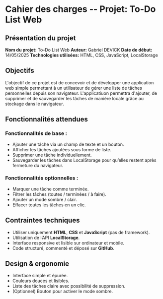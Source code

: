 # Cahier des charges -- Projet: To-Do List Web

## Présentation du projet

**Nom du projet:** To-Do List Web
**Auteur:** Gabriel DEVICK
**Date de début:** 14/05/2025
**Technologies utilisées:** HTML, CSS, JavaScript, LocalStorage

## Objectifs

L'objectif de ce projet est de concevoir et de développer une application web simple permettant à un utilisateur de gérer une liste de tâches personnelles depuis son navigateur. L'applicatiuon permettra d'ajouter, de supprimer et de sauvegarder les tâches de manière locale grâce au stockage dans le navigateur.

## Fonctionnalités attendues

### Fonctionnalités de base :
- Ajouter une tâche via un champ de texte et un bouton.
- Afficher les tâches ajoutées sous forme de liste.
- Supprimer une tâche individuellement.
- Sauvegarder les tâches dans LocalStorage pour qu’elles restent après fermeture du navigateur.

### Fonctionnalités optionnelles :
- Marquer une tâche comme terminée.
- Filtrer les tâches (toutes / terminées / à faire).
- Ajouter un mode sombre / clair.
- Effacer toutes les tâches en un clic.


## Contraintes techniques

- Utiliser uniquement **HTML**, **CSS** et **JavaScript** (pas de framework).
- Utilisation de l’API **LocalStorage**.
- Interface responsive et lisible sur ordinateur et mobile.
- Code structuré, commenté et déposé sur **GitHub**.


## Design & ergonomie

- Interface simple et épurée.
- Couleurs douces et lisibles.
- Liste des tâches claire avec possibilité de suppression.
- (Optionnel) Bouton pour activer le mode sombre.
